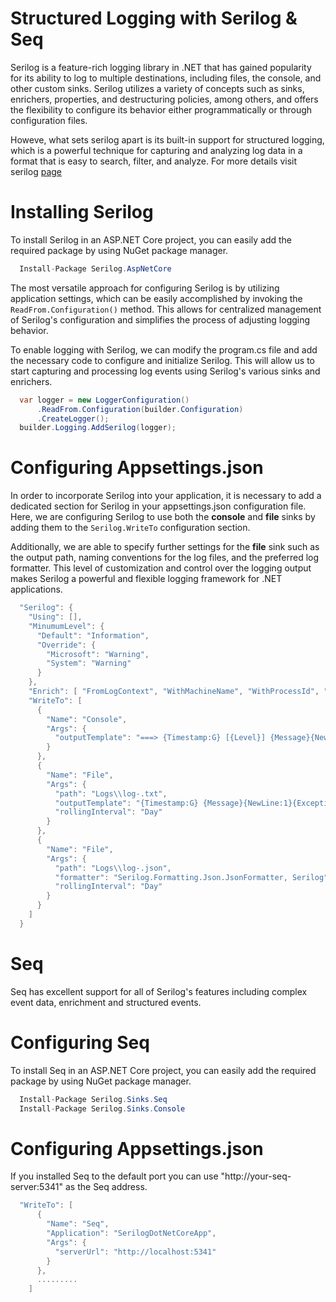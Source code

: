 # Structured Logging with Serilog & Seq
Serilog is a feature-rich logging library in .NET that has gained popularity for its ability to log to multiple destinations, including files, the console, and other custom sinks. Serilog utilizes a variety of concepts such as sinks, enrichers, properties, and destructuring policies, among others, and offers the flexibility to configure its behavior either programmatically or through configuration files.

Howeve, what sets serilog apart is its built-in support for structured logging, which is a powerful technique for capturing and analyzing log data in a format that is easy to search, filter, and analyze. For more details visit serilog [page](https://serilog.net/)

# Installing Serilog
To install Serilog in an ASP.NET Core project, you can easily add the required package by using NuGet package manager.
```csharp
  Install-Package Serilog.AspNetCore
  ```
The most versatile approach for configuring Serilog is by utilizing application settings, which can be easily accomplished by invoking the <code>ReadFrom.Configuration()</code> method. This allows for centralized management of Serilog's configuration and simplifies the process of adjusting logging behavior.

To enable logging with Serilog, we can modify the program.cs file and add the necessary code to configure and initialize Serilog. This will allow us to start capturing and processing log events using Serilog's various sinks and enrichers.
```csharp
  var logger = new LoggerConfiguration()
      .ReadFrom.Configuration(builder.Configuration)
      .CreateLogger();
  builder.Logging.AddSerilog(logger);
```
# Configuring Appsettings.json
In order to incorporate Serilog into your application, it is necessary to add a dedicated section for Serilog in your appsettings.json configuration file. Here, we are configuring Serilog to use both the **console** and **file** sinks by adding them to the <code>Serilog.WriteTo</code> configuration section. 

Additionally, we are able to specify further settings for the **file** sink such as the output path, naming conventions for the log files, and the preferred log formatter. This level of customization and control over the logging output makes Serilog a powerful and flexible logging framework for .NET applications.
```csharp
  "Serilog": {
    "Using": [],
    "MinumumLevel": {
      "Default": "Information",
      "Override": {
        "Microsoft": "Warning",
        "System": "Warning"
      }
    },
    "Enrich": [ "FromLogContext", "WithMachineName", "WithProcessId", "WithThreadId" ],
    "WriteTo": [
      {
        "Name": "Console",
        "Args": {
          "outputTemplate": "===> {Timestamp:G} [{Level}] {Message}{NewLine:1}{Exception:1}"
        }
      },
      {
        "Name": "File",
        "Args": {
          "path": "Logs\\log-.txt",
          "outputTemplate": "{Timestamp:G} {Message}{NewLine:1}{Exception:1}",
          "rollingInterval": "Day"
        }
      },
      {
        "Name": "File",
        "Args": {
          "path": "Logs\\log-.json",
          "formatter": "Serilog.Formatting.Json.JsonFormatter, Serilog",
          "rollingInterval": "Day"
        }
      }
    ]
  }
```
# Seq
Seq has excellent support for all of Serilog's features including complex event data, enrichment and structured events.
# Configuring Seq
To install Seq in an ASP.NET Core project, you can easily add the required package by using NuGet package manager.
```csharp
  Install-Package Serilog.Sinks.Seq
  Install-Package Serilog.Sinks.Console
  ```
# Configuring Appsettings.json
If you installed Seq to the default port you can use "http://your-seq-server:5341" as the Seq address.
```csharp
  "WriteTo": [      
      {
        "Name": "Seq",
        "Application": "SerilogDotNetCoreApp",
        "Args": {
          "serverUrl": "http://localhost:5341"
        }
      },
      .........
    ]
  ```

















